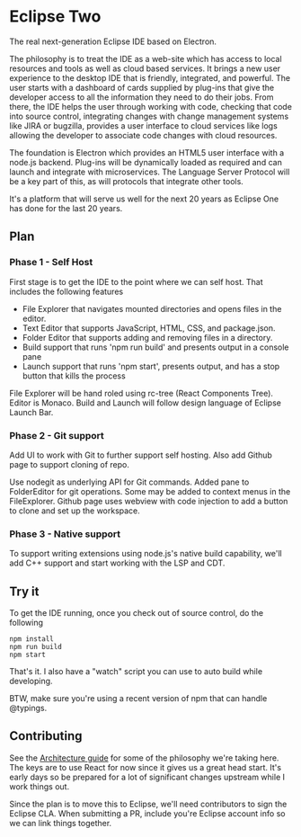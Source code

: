 # Eclipse Two

The real next-generation Eclipse IDE based on Electron.

The philosophy is to treat the IDE as a web-site which has access to local resources and tools as well as cloud based services.
It brings a new user experience to the desktop IDE that is friendly, integrated, and powerful.
The user starts with a dashboard of cards supplied by plug-ins that give the developer access to all the information they need to
do their jobs. From there, the IDE helps the user through working with code, checking that code into source control,
integrating changes with change management systems like JIRA or bugzilla, provides a user interface to cloud services like logs
allowing the developer to associate code changes with cloud resources.

The foundation is Electron which provides an HTML5 user interface with a node.js backend. Plug-ins will be dynamically loaded as
required and can launch and integrate with microservices. The Language Server Protocol will be a key part of this, as will protocols
that integrate other tools.

It's a platform that will serve us well for the next 20 years as Eclipse One has done for the last 20 years.

## Plan

### Phase 1 - Self Host

First stage is to get the IDE to the point where we can self host. That includes the following features

- File Explorer that navigates mounted directories and opens files in the editor.
- Text Editor that supports JavaScript, HTML, CSS, and package.json.
- Folder Editor that supports adding and removing files in a directory.
- Build support that runs 'npm run build' and presents output in a console pane
- Launch support that runs 'npm start', presents output, and has a stop button that kills the process

File Explorer will be hand roled using rc-tree (React Components Tree). Editor is Monaco.
Build and Launch will follow design language of Eclipse Launch Bar.

### Phase 2 - Git support

Add UI to work with Git to further support self hosting.
Also add Github page to support cloning of repo.

Use nodegit as underlying API for Git commands. Added pane to FolderEditor for git operations.
Some may be added to context menus in the FileExplorer.
Github page uses webview with code injection to add a button to clone and set up the workspace.

### Phase 3 - Native support

To support writing extensions using node.js's native build capability, we'll add C++ support
and start working with the LSP and CDT.

## Try it

To get the IDE running, once you check out of source control, do the following

```
npm install
npm run build
npm start
```

That's it. I also have a "watch" script you can use to auto build while developing.

BTW, make sure you're using a recent version of npm that can handle @typings.

## Contributing

See the [Architecture guide](architecture.md) for some of the philosophy we're taking here.
The keys are to use React for now since it gives us a great head start.
It's early days so be prepared for a lot of significant changes upstream while I work things out.

Since the plan is to move this to Eclipse, we'll need contributors to sign the Eclipse CLA.
When submitting a PR, include you're Eclipse account info so we can link things together.
